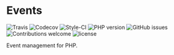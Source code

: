 Events
======

[travis]: https://img.shields.io/travis/hschulz/event.svg?style=flat-square
[codecov]: https://img.shields.io/codecov/c/github/hschulz/event.svg?style=flat-square
[php-version]: https://img.shields.io/packagist/php-v/hschulz/php-event-router.svg?style=flat-square
[github-issues]: https://img.shields.io/github/issues/hschulz/event.svg?style=flat-square
[contrib-welcome]: https://img.shields.io/badge/contributions-welcome-blue.svg?style=flat-square
[license]: https://img.shields.io/github/license/hschulz/event.svg?style=flat-square
[styleci-badge]: https://styleci.io/repos/130553513/shield

![Travis][travis] ![Codecov][codecov] ![Style-CI][styleci-badge] ![PHP version][php-version] ![GitHub issues][github-issues] ![Contributions welcome][contrib-welcome] ![license][license]

Event management for PHP.
